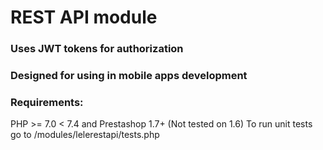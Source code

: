 # REST API module 
### Uses JWT tokens for authorization
### Designed for using in mobile apps development
### Requirements:
PHP >= 7.0 < 7.4 and Prestashop 1.7+ (Not tested on 1.6)
To run unit tests go to /modules/lelerestapi/tests.php
 